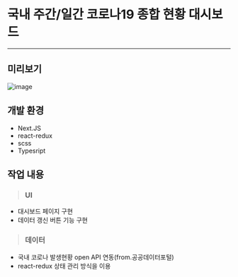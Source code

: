 # 국내 주간/일간 코로나19 종합 현황 대시보드  
---

## 미리보기
![image](https://user-images.githubusercontent.com/53039583/197384252-6a3f0d31-b402-4f85-be9e-88fcf225e852.png)

## 개발 환경
- Next.JS 
- react-redux
- scss
- Typesript

## 작업 내용
>### UI
- 대시보드 페이지 구현
- 데이터 갱신 버튼 기능 구현

>### 데이터
- 국내 코로나 발생현황 open API 연동(from.공공데이터포털) 
- react-redux 상태 관리 방식을 이용
